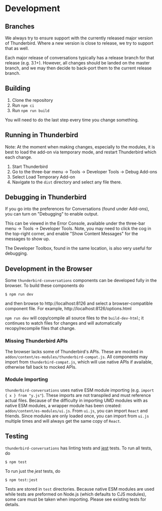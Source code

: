 Development
===========

Branches
--------

We always try to ensure support with the currently released major version of
Thunderbird. Where a new version is close to release, we try to support that
as well.

Each major release of conversations typically has a release branch for that
release (e.g. 3.1+). However, all changes should be landed on the master
branch, and we may then decide to back-port them to the current release branch.

Building
--------

1. Clone the repository
2. Run `npm ci`
3. Run `npm run build`

You will need to do the last step every time you change something.

Running in Thunderbird
----------------------

Note: At the moment when making changes, especially to the modules, it is best
to load the add-on via temporary mode, and restart Thunderbird which each change.

1. Start Thunderbird
2. Go to the three-bar menu -> Tools -> Developer Tools -> Debug Add-ons
3. Select Load Temporary Add-on
4. Navigate to the `dist` directory and select any file there.


Debugging in Thunderbird
------------------------

If you go into the preferences for Conversations (found under Add-ons), you can
turn on "Debugging" to enable output.

This can be viewed in the Error Console, available under the three-bar menu ->
Tools -> Developer Tools. Note, you may need to click the cog in the top-right
corner, and enable "Show Content Messages" for the messages to show up.

The Developer Toolbox, found in the same location, is also very useful for
debugging.

Development in the Browser
--------------------------

Some `thunderbird-conversations` components can be developed fully in the browser. To build these components do

```
$ npm run dev
```

and then browse to http://localhost:8126 and select a browser-compatible
component file. For example, http://localhost:8126/options.html  

`npm run dev` will copy/compile all source files to the `build-dev-html`;
it continues to watch files for changes and will automatically recopy/recompile
files that change.

### Missing Thunderbird APIs

The browser lacks some of Thunderbird's APIs. These are mocked in
`addon/content/es-modules/thunderbird-compat.js`. All components may import
from `thunderbird-compat.js`, which will use native APIs if available, otherwise
fall back to mocked APIs.

### Module Importing

`thunderbird-conversations` uses native ESM module importing (e.g. `import { x } from "y.js"`).
These imports are not transpiled and must reference actual files. Because of the difficulty
in importing UMD modules with as native ESM modules, a wrapper module has been created:
`addon/content/es-modules/ui.js`. From `ui.js`, you can import `React` and friends. Since
modules are only loaded once, you can import from `ui.js` multiple times and will always get
the same copy of `React`.

Testing
-------

`thunderbird-conversations` has linting tests and [jest](https://jestjs.io) tests. To run all tests, do

```
$ npm test
```

To run just the *jest* tests, do

```
$ npm test:jest
```

Tests are stored in `test` directories. Because native ESM modules are used while
tests are preformed on Node.js (which defaults to CJS modules), some care must be
taken when importing. Please see existing tests for details.
